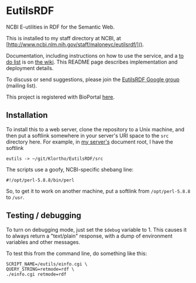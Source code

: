EutilsRDF
=========

NCBI E-utilities in RDF for the Semantic Web.

This is installed to my staff directory at NCBI, at
[http://www.ncbi.nlm.nih.gov/staff/maloneyc/eutilsrdf/]().

Documentation, including instructions on how to use the service, and a [to do
list](https://github.com/Klortho/EutilsRDF/wiki/To-do) is on
[the wiki](https://github.com/Klortho/EutilsRDF/wiki).  This README page
describes implementation and deployment details.

To discuss or send suggestions, please join the [EutilsRDF Google
group](https://groups.google.com/d/forum/eutilsrdf) (mailing list).

This project is registered with BioPortal
[here](http://bioportal.bioontology.org/projects/257).

## Installation

To install this to a web server, clone the repository to a Unix machine,
and then put a softlink somewhere in your server's URI space to the `src`
directory here.  For example, in [my server's](http://chrismaloney.org)
document root, I have the softlink

    eutils -> ~/git/Klortho/EutilsRDF/src

The scripts use a goofy, NCBI-specific shebang line:

    #!/opt/perl-5.8.8/bin/perl

So, to get it to work on another machine, put a softlink from `/opt/perl-5.8.8`
to `/usr`.

## Testing / debugging

To turn on debugging mode, just set the `$debug` variable to 1.  This causes
it to always return a "text/plain" response, with a dump of environment variables
and other messages.

To test this from the command line, do something like this:

    SCRIPT_NAME=/eutils/einfo.cgi \
    QUERY_STRING=retmode=rdf \
    ./einfo.cgi retmode=rdf


